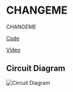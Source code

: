 # CHANGEME

CHANGEME

[Code](./CHANGEME.ino)

[Video](./CHANGEME.mp4)

## Circuit Diagram

![Circuit Diagram](./CHANGEME.png)